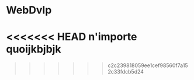 # WebDvlp
<<<<<<< HEAD
n'importe quoijkbjbjk
=======
>>>>>>> c2c239818059ee1cef98560f7a152c33fdcb5d24

